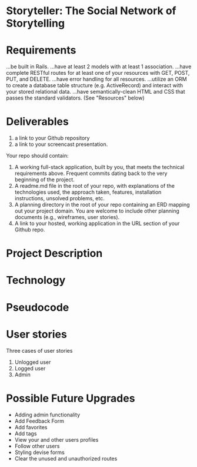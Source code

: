 # Storyteller: The Social Network of Storytelling

# Requirements
...be built in Rails.
...have at least 2 models with at least 1 association.
...have complete RESTful routes for at least one of your resources with GET, POST, PUT, and DELETE.
...have error handling for all resources.
...utilize an ORM to create a database table structure (e.g. ActiveRecord) and interact with your stored relational data.
...have semantically-clean HTML and CSS that passes the standard validators. (See "Resources" below)

# Deliverables
1. a link to your Github repository
2. a link to your screencast presentation.

Your repo should contain:
1. A working full-stack application, built by you, that meets the technical requirements above.
Frequent commits dating back to the very beginning of the project.
2. A readme.md file in the root of your repo, with explanations of the technologies used, the approach taken, features, installation instructions, unsolved problems, etc.
3. A planning directory in the root of your repo containing an ERD mapping out your project domain. You are welcome to include other planning documents (e.g., wireframes, user stories).
4. A link to your hosted, working application in the URL section of your Github repo.

# Project Description

# Technology

# Pseudocode

# User stories
Three cases of user stories
1. Unlogged user
2. Logged user
3. Admin

# Possible Future Upgrades
- Adding admin functionality
- Add Feedback Form
- Add favorites
- Add tags
- View your and other users profiles
- Follow other users
- Styling devise forms
- Clear the unused and unauthorized routes
